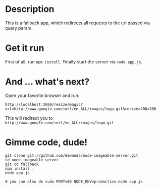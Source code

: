 # Description

This is a fallback app, which redirects all requests to the url passed via query param.

# Get it run

First of all, run `npm install`. Finally start the server via `node app.js`.

# And ... what's next?

Open your favorite browser and run:

    http://localhost:3000/resize/magic?url=http://www.google.com/intl/en_ALL/images/logo.gif&resize=200x200

This will redirect you to `http://www.google.com/intl/en_ALL/images/logo.gif`


# Gimme code, dude!

    git clone git://github.com/dawanda/node-imageable-server.git
    cd node-imageable-server
    git co fallback
    npm install .
    node app.js

    # you can also do sudo PORT=80 NODE_ENV=production node app.js
